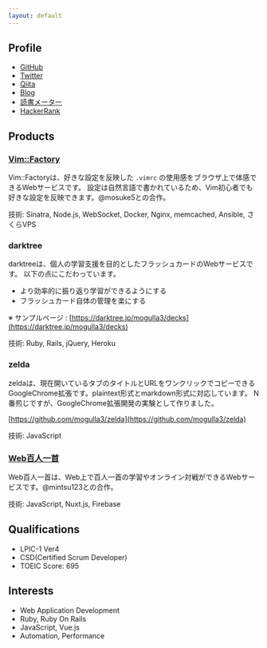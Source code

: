 ```yaml
---
layout: default
---
```


## Profile

- [GitHub](https://github.com/mogulla3)
- [Twitter](https://twitter.com/mogulla3)
- [Qiita](https://qiita.com/mogulla3)
- [Blog](http://www.mogulla3.tech)
- [読書メーター](https://bookmeter.com/users/652493)
- [HackerRank](https://www.hackerrank.com/mogulla3?hr_r=1)

## Products

### [Vim::Factory](http://vimfactory.com)

Vim::Factoryは、好きな設定を反映した `.vimrc` の使用感をブラウザ上で体感できるWebサービスです。
設定は自然言語で書かれているため、Vim初心者でも好きな設定を反映できます。@mosuke5との合作。

技術: Sinatra, Node.js, WebSocket, Docker, Nginx, memcached, Ansible, さくらVPS

### darktree

darktreeは、個人の学習支援を目的としたフラッシュカードのWebサービスです。
以下の点にこだわっています。

- より効率的に振り返り学習ができるようにする
- フラッシュカード自体の管理を楽にする

※ サンプルページ : [https://darktree.jp/mogulla3/decks](https://darktree.jp/mogulla3/decks)

技術: Ruby, Rails, jQuery, Heroku

### zelda

zeldaは、現在開いているタブのタイトルとURLをワンクリックでコピーできるGoogleChrome拡張です。plaintext形式とmarkdown形式に対応しています。
N番煎じですが、GoogleChrome拡張開発の実験として作りました。

[https://github.com/mogulla3/zelda](https://github.com/mogulla3/zelda)

技術: JavaScript

### [Web百人一首](https://web-isshu.motsunabe.world)

Web百人一首は、Web上で百人一首の学習やオンライン対戦ができるWebサービスです。@mintsu123との合作。

技術: JavaScript, Nuxt.js, Firebase

## Qualifications

- LPIC-1 Ver4
- CSD(Certified Scrum Developer)
- TOEIC Score: 695

## Interests

- Web Application Development
- Ruby, Ruby On Rails
- JavaScript, Vue.js
- Automation, Performance
